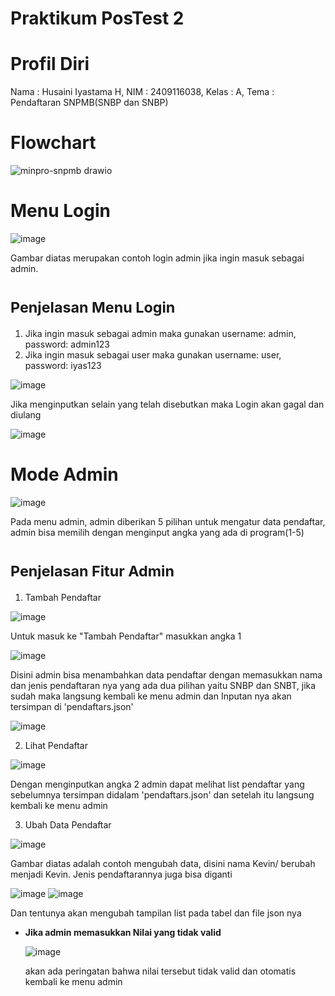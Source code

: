 # Praktikum PosTest 2

# Profil Diri

Nama : Husaini Iyastama H,
NIM : 2409116038,
Kelas : A,
Tema : Pendaftaran SNPMB(SNBP dan SNBP)

# Flowchart

![minpro-snpmb drawio](https://github.com/user-attachments/assets/798dc419-d378-42b4-9db7-960b7097ad33)

# Menu Login

![image](https://github.com/user-attachments/assets/7834b30f-383f-4913-9fb0-345bd03c9151)

Gambar diatas merupakan contoh login admin jika ingin masuk sebagai admin.

# <sub>Penjelasan Menu Login<sub>

1. Jika ingin masuk sebagai admin maka gunakan username: admin, password: admin123
2. Jika ingin masuk sebagai user maka gunakan username: user, password: iyas123

![image](https://github.com/user-attachments/assets/5656c64a-9dbb-4294-a6b6-a6c54988ee80)

Jika menginputkan selain yang telah disebutkan maka Login akan gagal dan diulang

![image](https://github.com/user-attachments/assets/1fa09988-bd3e-4a0f-9ed9-959ec1060e50)

# Mode Admin

![image](https://github.com/user-attachments/assets/0b7407d2-1aa8-4414-9fa7-38ece0aa4bf0)

Pada menu admin, admin diberikan 5 pilihan untuk mengatur data pendaftar, admin bisa memilih dengan menginput angka yang ada di program(1-5)

# <sub>Penjelasan Fitur Admin<sub>

1. Tambah Pendaftar

![image](https://github.com/user-attachments/assets/4e1c4d31-d51e-420b-808d-95959e526665)

Untuk masuk ke "Tambah Pendaftar" masukkan angka 1

![image](https://github.com/user-attachments/assets/0895d91e-b8de-4749-8030-81572c176737)

Disini admin bisa menambahkan data pendaftar dengan memasukkan nama dan jenis pendaftaran nya yang ada dua pilihan yaitu SNBP dan SNBT, jika sudah maka langsung kembali ke menu admin dan Inputan nya akan tersimpan di 'pendaftars.json'

![image](https://github.com/user-attachments/assets/3e23d856-58dc-4059-b949-bac992786a31)

2. Lihat Pendaftar

![image](https://github.com/user-attachments/assets/487f6e7d-3dcc-4590-ad01-71dd8d861848)

Dengan menginputkan angka 2 admin dapat melihat list pendaftar yang sebelumnya tersimpan didalam 'pendaftars.json' dan setelah itu langsung kembali ke menu admin

3. Ubah Data Pendaftar

![image](https://github.com/user-attachments/assets/f8b81e7f-a5b9-4107-a54e-16b998195ae5)

Gambar diatas adalah contoh mengubah data, disini nama Kevin/ berubah menjadi Kevin.
Jenis pendaftarannya juga bisa diganti

![image](https://github.com/user-attachments/assets/5dacebdb-521c-4976-9042-e0e55009a3fd)
![image](https://github.com/user-attachments/assets/799db85b-088b-455a-90e9-26ed7cee8967)

Dan tentunya akan mengubah tampilan list pada tabel dan file json nya

* **Jika admin memasukkan Nilai yang tidak valid**

  ![image](https://github.com/user-attachments/assets/7120dd9c-80fd-48b6-b5b5-1184542525b7)

  akan ada peringatan bahwa nilai tersebut tidak valid dan otomatis kembali ke menu admin













